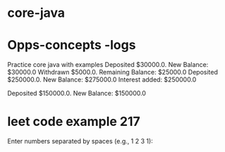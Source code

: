 # core-java

# Opps-concepts -logs
Practice core java with examples
Deposited $30000.0. New Balance: $30000.0
Withdrawn $5000.0. Remaining Balance: $25000.0
Deposited $250000.0. New Balance: $275000.0
Interest added: $250000.0

Deposited $150000.0. New Balance: $150000.0

# leet code example 217

Enter numbers separated by spaces (e.g., 1 2 3 1):

